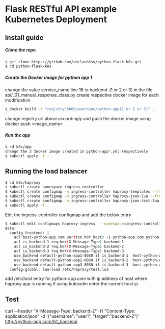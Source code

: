 # Flask RESTful API  example Kubernetes Deployment

## Install guide

##### Clone the repo

```bash
$ git clone https://github.com/abilashksv/python-flask-k8s.git
$ cd python-flask-k8s
```

##### Create the Docker image for python app 1
change the value service_name line 18 to backend-(1 or 2 or 3) in the file api/_01_manual_response_class.py
create respective docker image for each modification
```bash
$ docker build -t "registry:5000/username/python-app(1 or 2 or 3)" .
```
change registry url above accordingly and push the docker image using docker push <image_name>

##### Run the app
```bash
$ cd k8s/app
change the 3 docker image created in python-app*.yml respectively
$ kubectl apply -f .
```

## Running the load balancer

```bash
$ cd k8s/haproxy
$ kubectl create namespace ingress-controller
$ kubectl create configmap -n ingress-controller haproxy-templates --from-file=./files/haproxy.tmpl
$ kubectl create configmap -n ingress-controller haproxy-json-lua --from-file=./files/json.lua 
$ kubectl create configmap -n ingress-controller haproxy-json-test-lua --from-file=./files/test.lua
$ kubectl apply -f .
```
Edit the ingress-controller configmap and add the below entry
```bash
$ kubectl edit configmaps haproxy-ingress  --namespace=ingress-controller
data:
  config-frontend: |
    acl host-python-app.com var(txn.hdr_host) -i python-app.com python-app.com:80 python-app.com:443
    acl is_backend-1 req.hdr(X-Message-Type) backend-1
    acl is_backend-2 req.hdr(X-Message-Type) backend-2
    acl is_backend-3 req.hdr(X-Message-Type) backend-3
    use_backend default-python-app1-8080 if is_backend-1  host-python-app.com { var(txn.path) -m beg /hit_backend }
    use_backend default-python-app2-8080 if is_backend-2  host-python-app.com { var(txn.path) -m beg /hit_backend }
    use_backend default-python-app3-8080 if is_backend-3  host-python-app.com { var(txn.path) -m beg /hit_backend }
  config-global: lua-load /etc/haproxy/test.lua
```
add /etc/host entry for python-app.com with ip address of host where haproxy app is running
if using kubeadm enter the current host ip

## Test
curl --header "X-Message-Type: backend-2" -H "Content-Type: application/json" -d '{"username": "user1", "target":"backend-2"}'  http://python-app.com/hit_backend
```bash
```
